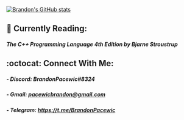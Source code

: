 [![Brandon's GitHub stats](https://github-readme-stats.vercel.app/api?username=BrandonPacewic)](https://github.com/anuraghazra/github-readme-stats)

## 📑 Currently Reading: 

##### The C++ Programming Language 4th Edition by Bjarne Stroustrup

## :octocat: Connect With Me:

##### - Discord: BrandonPacewic#8324 

##### - Gmail: pacewicbrandon@gmail.com

##### - Telegram: https://t.me/BrandonPacewic
